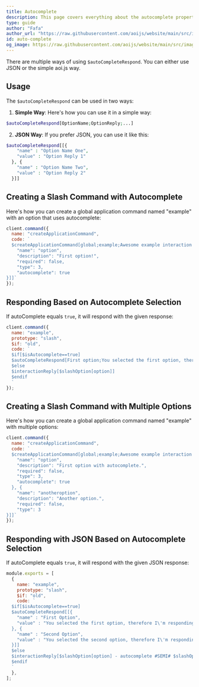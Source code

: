 ```yaml
---
title: Autocomplete
description: This page covers everything about the autocomplete property of Application Commands.
type: guide
author: "Fafa"
author_url: "https://raw.githubusercontent.com/aoijs/website/main/src/images/contributors/fafa.png"
id: auto-complete
og_image: https://raw.githubusercontent.com/aoijs/website/main/src/images/og/3.png
---
```


There are multiple ways of using `$autoCompleteRespond`. You can either use JSON or the simple aoi.js way.

## Usage

The `$autoCompleteRespond` can be used in two ways:

1. **Simple Way**: Here's how you can use it in a simple way:

```php
$autoCompleteRespond[OptionName;OptionReply;...]
```

2. **JSON Way**: If you prefer JSON, you can use it like this:

```php
$autoCompleteRespond[[{
    "name" : "Option Name One",
    "value" : "Option Reply 1"
  }, {
    "name" : "Option Name Two",
    "value" : "Option Reply 2"
  }]]
```

## Creating a Slash Command with Autocomplete

Here's how you can create a global application command named "example" with an option that uses autocomplete:

```javascript
client.command({
  name: "createApplicationCommand",
  code: `
  $createApplicationCommand[global;example;Awesome example interaction command with auto-complete!;true;true;slash;[{
    "name": "option", 
    "description": "First option!",
    "required": false,
    "type": 3, 
    "autocomplete": true
}]]`
});
```

## Responding Based on Autocomplete Selection

If autoComplete equals `true`, it will respond with the given response:

```javascript
client.command({
  name: "example",
  prototype: "slash",
  $if: "old",
  code: `
  $if[$isAutocomplete==true]
  $autoCompleteRespond[First option;You selected the first option, therefore I'm responding with this!;Second option;You selected the first second, therefore I'm responding with this!]
  $else
  $interactionReply[$slashOption[option]]
  $endif
  `
});
```

## Creating a Slash Command with Multiple Options

Here's how you can create a global application command named "example" with multiple options:

```javascript
client.command({
  name: "createApplicationCommand",
  code: `
  $createApplicationCommand[global;example;Awesome example interaction command with auto-complete!;true;true;slash;[{
    "name": "option",
    "description": "First option with autocomplete.",
    "required": false, 
    "type": 3,
    "autocomplete": true 
  }, {
    "name": "anotheroption",
    "description": "Another option.",
    "required": false,
    "type": 3
}]]`
});
```

## Responding with JSON Based on Autocomplete Selection

If autoComplete equals `true`, it will respond with the given JSON response:

```javascript
module.exports = [
  {
    name: "example",
    prototype: "slash",
    $if: "old",
    code: `
  $if[$isAutocomplete==true]
  $autoCompleteRespond[[{ 
    "name" : "First Option",
    "value" : "You selected the first option, therefore I\'m responding with this!"
  }, {
    "name" : "Second Option",
    "value" : "You selected the second option, therefore I\'m responding with this!"
  }]]
  $else
  $interactionReply[$slashOption[option] - autocomplete #SEMI# $slashOption[anotheroption] - false autocomplete;;;;everyone]
  $endif
  `
  },
];
```